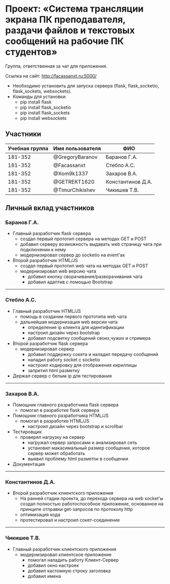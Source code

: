 ﻿# Проект: «Система трансляции экрана ПК преподавателя, раздачи файлов и текстовых сообщений на рабочие ПК студентов»

Группа, ответственная за чат для приложения.

Ссылка на сайт: http://facassanxt.ru:5000/

+ Необходимо установить для запуска сервера (flask, flask_socketio, flask_sockets, websockets).
+ Команды для установки:
  + pip install flask
  + pip install flask_socketio
  + pip install flask_sockets
  + pip install websockets


## Участники

| Учебная группа | Имя пользователя | ФИО                      |
|----------------|------------------|--------------------------|
| 181-352        | @GregoryBaranov  | Баранов  Г.А.            |
| 181-352        | @Facassanxt      | Стебло А.С.              |
| 181-352        | @Xom9k1337       | Захаров В.А.             |
| 181-352        | @GETREKT1620     | Константинов Д.А.        |
| 181-352        | @TimurChikishev  | Чикишев Т.В.             |

## Личный вклад участников

### Баранов  Г.А.

+ Главный разработчик flask сервера
  + создал первый прототип сервера на методах GET и POST 
  + добавил серверу возможность выдавать web страницу чата при подключении к нему 
  + модернизировал сервер до socketio на event'ах
+ Второй разработчик HTML/JS
  + создал первый прототип web чата на методах GET и POST
  + модернизировал web версию чата
    + добавил кнопку сворачивания/разворачивания чата
    + добавил адаптив с помощью Bootstrap
----
### Стебло А.С.  

+ Главный разработчик HTML/JS
  + помощь в создании первого прототипа web чата
  + дальнейшая модернизация web версии чата
    + определение ip клиента для идентификации
    + настроил дизайн через bootstrap
    + добавил подсветку сообщений своих,чужих и стримера
+ Второй разработчик flask сервера
  + модернизировал сервер
    + добавил поддержку сокета и наладил передачу сообщений
    + наладил работу socket c socketio
    + настроил кодировку для отображения кириллицы
    + запретил html разметку
+ Держал сервер с белым ip для тестирования
----
### Захаров В.А.

+ Помощник главного разработчика flask сервера
  + помогал в разработке flask сервера
+ Помощник главного разработчика HTML/JS 
  + помогал в разработке HTML/JS
    + настроил дизайн через bootstrap и scrollbar
+ Тестировщик
  + проверял нагрузку на сервер
    + нагружал сервер запросами и анализировал сеть
    + установил макасимальный размер сообщения, которое сервер может обработать
    + выявил проблему html разметок в сообщении
+ Документация
----
### Константинов Д.А. 

+ Второй разработчик клиентского приложения
  + На ранней стадии проекта, до перехода сервера на web socket'ы создал полностью 
  работоспособное приложение, основанное на принципе отправки get-запросов по протоколу http
  + оптимизация кода
  + протестировал и настроил сокет-соединениe
----
### Чикишев Т.В.
+ Главный разработчик клиентского приложения
  + модернизировал клиентское приложение
    + помогал наладить работу Клиент-Сервер
    + добавил окно настроек
    + добавил кастомную строку заголовка
    + добавил имена 
